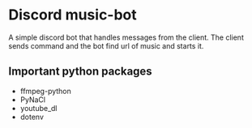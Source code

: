 # Discord music-bot

A simple discord bot that handles messages from the client. The client sends command and the bot find url of music and starts it.

## Important python packages

- ffmpeg-python
- PyNaCl
- youtube_dl
- dotenv